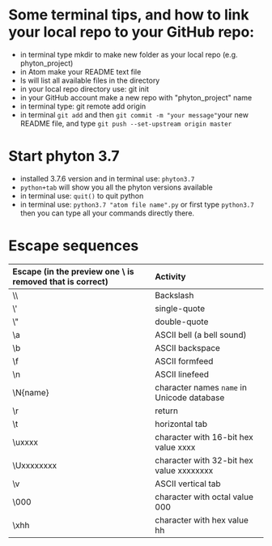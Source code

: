 

# Some terminal tips, and how to link your local repo to your GitHub repo:
- in terminal type mkdir to make new folder as your local repo (e.g. phyton_project)
- in Atom make your README text file
- ls will list all available files in the directory
- in your local repo directory use: git init
- in your GitHub account make a new repo with "phyton_project" name
- in terminal type: git remote add origin <the url of your new GitHub repo>
- in terminal `git add` and then `git commit -m "your message"`your new README file, and type `git push --set-upstream origin master`

# Start phyton 3.7
- installed 3.7.6 version and in terminal use: `phyton3.7`
- `python+tab` will show you all the phyton versions available
- in terminal use: `quit()` to quit python
- in terminal use: `python3.7 "atom file name".py` or first type `python3.7` then you can type all your commands directly there.

# Escape sequences
| Escape (in the preview one \ is removed that is correct) |Activity                                  |
|:---------------------------------------------------------|:-----------------------------------------|
|\\\                                                       |Backslash                                 |
|\\'                                                       |single-quote                              |
|\\"                                                       |double-quote                              |
|\\a                                                       |ASCII bell (a bell sound)                 |
|\\b                                                       |ASCII backspace                           |
|\\f                                                       |ASCII formfeed                            |
|\\n                                                       |ASCII linefeed                            |
|\\N{name}                                                 |character names `name` in Unicode database|
|\\r                                                       |return                                    |
|\\t                                                       |horizontal tab                            |
|\\uxxxx                                                   |character with 16-bit hex value xxxx      |
|\\Uxxxxxxxx                                               |character with 32-bit hex value xxxxxxxx  |
|\\v                                                       |ASCII vertical tab                        |
|\\000                                                     |character with octal value 000            |
|\\xhh                                                     |character with hex value hh               |
